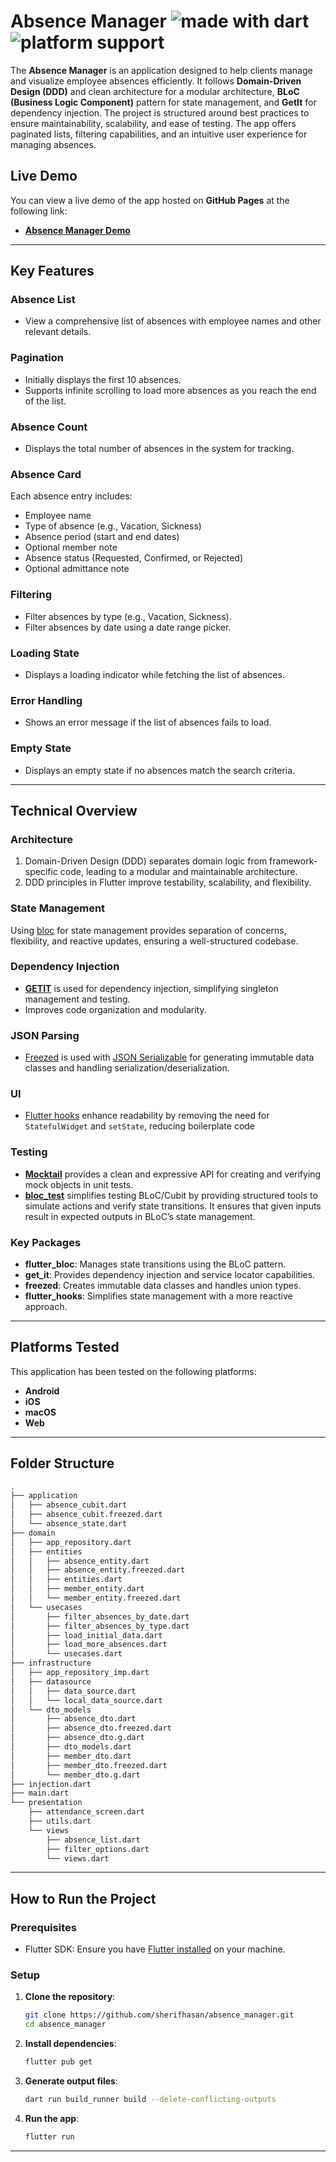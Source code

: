 # Absence Manager <img src="https://img.shields.io/badge/made%20with-dart-blue.svg" alt="made with dart"> <img src="https://img.shields.io/badge/platform-android%20|%20iOS%20|%20macOS%20|%20web-green" alt="platform support">

The **Absence Manager** is an application designed to help clients manage and visualize employee absences efficiently. It follows **Domain-Driven Design (DDD)** and clean architecture for a modular architecture, **BLoC (Business Logic Component)** pattern for state management, and **GetIt** for dependency injection. The project is structured around best practices to ensure maintainability, scalability, and ease of testing. The app offers paginated lists, filtering capabilities, and an intuitive user experience for managing absences.

## Live Demo

You can view a live demo of the app hosted on **GitHub Pages** at the following link:

- **[Absence Manager Demo](https://sherifhasan.github.io/absence_manager/)**
---
## Key Features

### Absence List
- View a comprehensive list of absences with employee names and other relevant details.

### Pagination
- Initially displays the first 10 absences.
- Supports infinite scrolling to load more absences as you reach the end of the list.

### Absence Count
- Displays the total number of absences in the system for tracking.

### Absence Card
Each absence entry includes:
- Employee name
- Type of absence (e.g., Vacation, Sickness)
- Absence period (start and end dates)
- Optional member note
- Absence status (Requested, Confirmed, or Rejected)
- Optional admittance note

### Filtering
- Filter absences by type (e.g., Vacation, Sickness).
- Filter absences by date using a date range picker.

### Loading State
- Displays a loading indicator while fetching the list of absences.

### Error Handling
- Shows an error message if the list of absences fails to load.

### Empty State
- Displays an empty state if no absences match the search criteria.

---

## Technical Overview

### Architecture

1. Domain-Driven Design (DDD) separates domain logic from framework-specific code, leading to a modular and maintainable architecture.
2. DDD principles in Flutter improve testability, scalability, and flexibility.

### State Management

Using [bloc](https://pub.dev/packages/flutter_bloc) for state management provides separation of concerns, flexibility, and reactive updates, ensuring a well-structured codebase.

### Dependency Injection

- **[GETIT](https://pub.dev/packages/get_it)** is used for dependency injection, simplifying singleton management and testing.
- Improves code organization and modularity.

### JSON Parsing

- [Freezed](https://pub.dev/packages/freezed) is used with [JSON Serializable](https://pub.dev/packages/json_serializable) for generating immutable data classes and handling serialization/deserialization.

### UI

- [Flutter hooks](https://pub.dev/packages/flutter_hooks) enhance readability by removing the need for `StatefulWidget` and `setState`, reducing boilerplate code

### Testing

- **[Mocktail](https://pub.dev/packages/mocktail)** provides a clean and expressive API for creating and verifying mock objects in unit tests.
- **[bloc_test](https://pub.dev/packages/bloc_test)** simplifies testing BLoC/Cubit by providing structured tools to simulate actions and verify state transitions. It ensures that given inputs result in expected outputs in BLoC’s state management.

### Key Packages

- **flutter_bloc**: Manages state transitions using the BLoC pattern.
- **get_it**: Provides dependency injection and service locator capabilities.
- **freezed**: Creates immutable data classes and handles union types.
- **flutter_hooks**: Simplifies state management with a more reactive approach.

---

## Platforms Tested

This application has been tested on the following platforms:

- **Android**
- **iOS**
- **macOS**
- **Web**

---

## Folder Structure
```bash
.
├── application
│   ├── absence_cubit.dart
│   ├── absence_cubit.freezed.dart
│   └── absence_state.dart
├── domain
│   ├── app_repository.dart
│   ├── entities
│   │   ├── absence_entity.dart
│   │   ├── absence_entity.freezed.dart
│   │   ├── entities.dart
│   │   ├── member_entity.dart
│   │   └── member_entity.freezed.dart
│   └── usecases
│       ├── filter_absences_by_date.dart
│       ├── filter_absences_by_type.dart
│       ├── load_initial_data.dart
│       ├── load_more_absences.dart
│       └── usecases.dart
├── infrastructure
│   ├── app_repository_imp.dart
│   ├── datasource
│   │   ├── data_source.dart
│   │   └── local_data_source.dart
│   └── dto_models
│       ├── absence_dto.dart
│       ├── absence_dto.freezed.dart
│       ├── absence_dto.g.dart
│       ├── dto_models.dart
│       ├── member_dto.dart
│       ├── member_dto.freezed.dart
│       └── member_dto.g.dart
├── injection.dart
├── main.dart
└── presentation
    ├── attendance_screen.dart
    ├── utils.dart
    └── views
        ├── absence_list.dart
        ├── filter_options.dart
        └── views.dart
```

---

## How to Run the Project

### Prerequisites

- Flutter SDK: Ensure you have [Flutter installed](https://flutter.dev/docs/get-started/install) on your machine.

### Setup

1. **Clone the repository**:
   ```bash
   git clone https://github.com/sherifhasan/absence_manager.git
   cd absence_manager
   ```

2. **Install dependencies**:
   ```bash
   flutter pub get
   ```

3. **Generate output files**:
   ```bash
   dart run build_runner build --delete-conflicting-outputs
   ```

4. **Run the app**:
   ```bash
   flutter run
   ```

---
